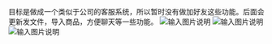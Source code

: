 目标是做成一个类似于公司的客服系统，所以暂时没有做加好友这些功能。后面会更新发文件，导入商品，方便聊天等一些功能。
![输入图片说明](https://images.gitee.com/uploads/images/2020/1229/185150_b8529886_2063155.png "屏幕截图.png")
![输入图片说明](https://images.gitee.com/uploads/images/2020/1229/185313_e7601816_2063155.png "屏幕截图.png")
![输入图片说明](https://images.gitee.com/uploads/images/2020/1229/185353_d7f8448d_2063155.png "屏幕截图.png")